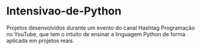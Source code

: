 # Intensivao-de-Python
Projetos desenvolvidos durante um evento do canal Hashtag Programação no YouTube, que tem o intuito de ensinar a linguagem Python de forma aplicada em projetos reais.
